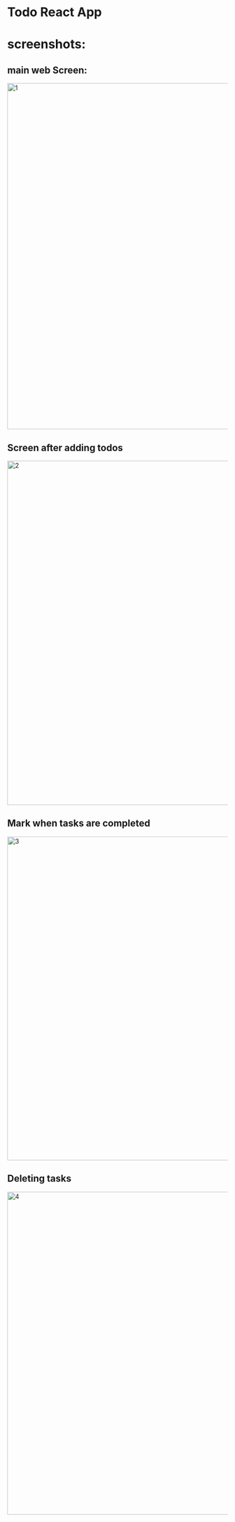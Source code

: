 # Todo React App

# screenshots:

## main web Screen:
<img width="789" alt="1" src="https://user-images.githubusercontent.com/48695785/211792175-e6d4b304-4814-4d39-9db7-92ca73971075.png">

## Screen after adding todos

<img width="785" alt="2" src="https://user-images.githubusercontent.com/48695785/211792189-b1c6f0f8-77c2-4082-abd7-8e090a49b14a.png">

## Mark when tasks are completed
<img width="738" alt="3" src="https://user-images.githubusercontent.com/48695785/211792197-380ed56d-7660-4267-a087-184476f80664.png">

## Deleting tasks
<img width="736" alt="4" src="https://user-images.githubusercontent.com/48695785/211792219-c8755c31-329a-43d4-8df7-a7dcf7f4c604.png">
